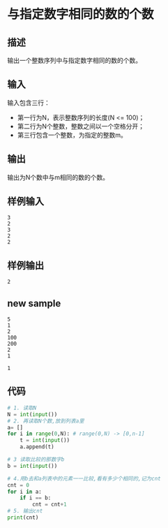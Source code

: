 # 与指定数字相同的数的个数


## 描述


输出一个整数序列中与指定数字相同的数的个数。

## 输入

输入包含三行：
- 第一行为N，表示整数序列的长度(N <= 100)；
- 第二行为N个整数，整数之间以一个空格分开；
- 第三行包含一个整数，为指定的整数m。

## 输出

输出为N个数中与m相同的数的个数。

## 样例输入

```
3
2
3
2
2
```

## 样例输出

```
2
```
## new sample

```
5
1
2
100
200
2
1
```

```
1
```


## 代码



```py
# 1. 读取N
N = int(input())
# 2. 再读取N个数,放到列表a里
a= []
for i in range(0,N): # range(0,N) -> [0,n-1]
    t = int(input())
    a.append(t)

# 3 读取比较的那数字b
b = int(input())

# 4.用b去和a列表中的元素一一比较,看有多少个相同的,记为cnt
cnt = 0
for i in a:
    if i == b:
        cnt = cnt+1
# 5. 输出cnt
print(cnt)
```